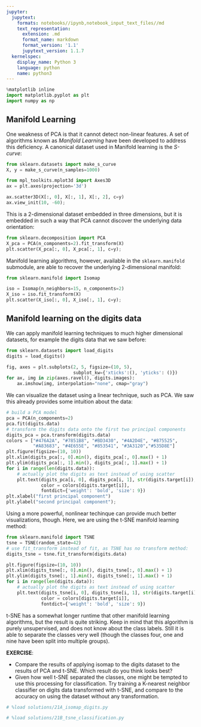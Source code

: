 ```yaml
---
jupyter:
  jupytext:
    formats: notebooks//ipynb,notebook_input_text_files//md
    text_representation:
      extension: .md
      format_name: markdown
      format_version: '1.1'
      jupytext_version: 1.1.7
  kernelspec:
    display_name: Python 3
    language: python
    name: python3
---
```


```python deletable=true editable=true
%matplotlib inline
import matplotlib.pyplot as plt
import numpy as np
```

<!-- #region {"deletable": true, "editable": true} -->
## Manifold Learning

One weakness of PCA is that it cannot detect non-linear features.  A set
of algorithms known as *Manifold Learning* have been developed to address
this deficiency.  A canonical dataset used in Manifold learning is the
*S-curve*:
<!-- #endregion -->

```python deletable=true editable=true
from sklearn.datasets import make_s_curve
X, y = make_s_curve(n_samples=1000)

from mpl_toolkits.mplot3d import Axes3D
ax = plt.axes(projection='3d')

ax.scatter3D(X[:, 0], X[:, 1], X[:, 2], c=y)
ax.view_init(10, -60);
```

<!-- #region {"deletable": true, "editable": true} -->
This is a 2-dimensional dataset embedded in three dimensions, but it is embedded
in such a way that PCA cannot discover the underlying data orientation:
<!-- #endregion -->

```python deletable=true editable=true
from sklearn.decomposition import PCA
X_pca = PCA(n_components=2).fit_transform(X)
plt.scatter(X_pca[:, 0], X_pca[:, 1], c=y);
```

<!-- #region {"deletable": true, "editable": true} -->
Manifold learning algorithms, however, available in the ``sklearn.manifold``
submodule, are able to recover the underlying 2-dimensional manifold:
<!-- #endregion -->

```python deletable=true editable=true
from sklearn.manifold import Isomap

iso = Isomap(n_neighbors=15, n_components=2)
X_iso = iso.fit_transform(X)
plt.scatter(X_iso[:, 0], X_iso[:, 1], c=y);
```

<!-- #region {"deletable": true, "editable": true} -->
## Manifold learning on the digits data
<!-- #endregion -->

<!-- #region {"deletable": true, "editable": true} -->
We can apply manifold learning techniques to much higher dimensional datasets, for example the digits data that we saw before:
<!-- #endregion -->

```python deletable=true editable=true
from sklearn.datasets import load_digits
digits = load_digits()

fig, axes = plt.subplots(2, 5, figsize=(10, 5),
                         subplot_kw={'xticks':(), 'yticks': ()})
for ax, img in zip(axes.ravel(), digits.images):
    ax.imshow(img, interpolation="none", cmap="gray")
```

<!-- #region {"deletable": true, "editable": true} -->
We can visualize the dataset using a linear technique, such as PCA. We saw this already provides some intuition about the data:
<!-- #endregion -->

```python deletable=true editable=true
# build a PCA model
pca = PCA(n_components=2)
pca.fit(digits.data)
# transform the digits data onto the first two principal components
digits_pca = pca.transform(digits.data)
colors = ["#476A2A", "#7851B8", "#BD3430", "#4A2D4E", "#875525",
          "#A83683", "#4E655E", "#853541", "#3A3120","#535D8E"]
plt.figure(figsize=(10, 10))
plt.xlim(digits_pca[:, 0].min(), digits_pca[:, 0].max() + 1)
plt.ylim(digits_pca[:, 1].min(), digits_pca[:, 1].max() + 1)
for i in range(len(digits.data)):
    # actually plot the digits as text instead of using scatter
    plt.text(digits_pca[i, 0], digits_pca[i, 1], str(digits.target[i]),
             color = colors[digits.target[i]],
             fontdict={'weight': 'bold', 'size': 9})
plt.xlabel("first principal component")
plt.ylabel("second principal component");
```

<!-- #region {"deletable": true, "editable": true} -->
Using a more powerful, nonlinear techinque can provide much better visualizations, though.
Here, we are using the t-SNE manifold learning method:
<!-- #endregion -->

```python deletable=true editable=true
from sklearn.manifold import TSNE
tsne = TSNE(random_state=42)
# use fit_transform instead of fit, as TSNE has no transform method:
digits_tsne = tsne.fit_transform(digits.data)
```

```python deletable=true editable=true
plt.figure(figsize=(10, 10))
plt.xlim(digits_tsne[:, 0].min(), digits_tsne[:, 0].max() + 1)
plt.ylim(digits_tsne[:, 1].min(), digits_tsne[:, 1].max() + 1)
for i in range(len(digits.data)):
    # actually plot the digits as text instead of using scatter
    plt.text(digits_tsne[i, 0], digits_tsne[i, 1], str(digits.target[i]),
             color = colors[digits.target[i]],
             fontdict={'weight': 'bold', 'size': 9})
```

<!-- #region {"deletable": true, "editable": true} -->
t-SNE has a somewhat longer runtime that other manifold learning algorithms, but the result is quite striking. Keep in mind that this algorithm is purely unsupervised, and does not know about the class labels. Still it is able to separate the classes very well (though the classes four, one and nine have been split into multiple groups).
<!-- #endregion -->

<!-- #region {"deletable": true, "editable": true} -->
<div class="alert alert-success">
    <b>EXERCISE</b>:
     <ul>
      <li>
      Compare the results of applying isomap to the digits dataset to the results of PCA and t-SNE. Which result do you think looks best?
      </li>
      <li>
      Given how well t-SNE separated the classes, one might be tempted to use this processing for classification. Try training a K-nearest neighbor classifier on digits data transformed with t-SNE, and compare to the accuracy on using the dataset without any transformation.
      </li>
    </ul>
</div>
<!-- #endregion -->

```python deletable=true editable=true
# %load solutions/21A_isomap_digits.py
```

```python deletable=true editable=true
# %load solutions/21B_tsne_classification.py
```
